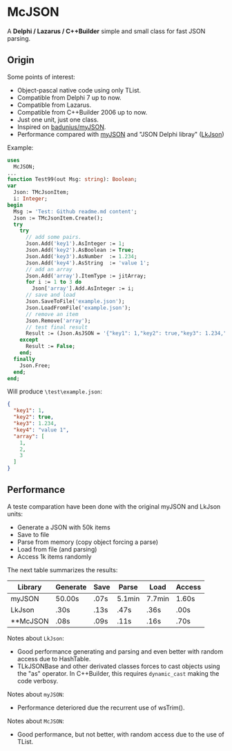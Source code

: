 # McJSON
A **Delphi / Lazarus / C++Builder** simple and small class for fast JSON parsing.

## Origin
Some points of interest:
 * Object-pascal native code using only TList.
 * Compatible from Delphi 7 up to now.
 * Compatible from Lazarus.
 * Compatible from C++Builder 2006 up to now.
 * Just one unit, just one class.
 * Inspired on [badunius/myJSON](https://github.com/badunius/myJSON).
 * Performance compared with [myJSON](https://github.com/badunius/myJSON) and "JSON Delphi libray" ([LkJson](https://sourceforge.net/projects/lkjson/))

Example:

```pascal
uses
  McJSON;
...  
function Test99(out Msg: string): Boolean;
var
  Json: TMcJsonItem;
  i: Integer;
begin
  Msg := 'Test: Github readme.md content';
  Json := TMcJsonItem.Create();
  try
    try
      // add some pairs.
      Json.Add('key1').AsInteger := 1;
      Json.Add('key2').AsBoolean := True;
      Json.Add('key3').AsNumber  := 1.234;
      Json.Add('key4').AsString  := 'value 1';
      // add an array
      Json.Add('array').ItemType := jitArray;
      for i := 1 to 3 do
        Json['array'].Add.AsInteger := i;
      // save and load
      Json.SaveToFile('example.json');
      Json.LoadFromFile('example.json');
      // remove an item
      Json.Remove('array');
      // test final result
      Result := (Json.AsJSON = '{"key1": 1,"key2": true,"key3": 1.234,"key4": "value 1"}');
    except
      Result := False;
    end;
  finally
    Json.Free;
  end;
end; 
```
Will produce `\test\example.json`:
```json
{
  "key1": 1,
  "key2": true,
  "key3": 1.234,
  "key4": "value 1",
  "array": [
    1,
    2,
    3
  ]
}
```

## Performance
A teste comparation have been done with the original myJSON and LkJson units:
* Generate a JSON with 50k items
* Save to file
* Parse from memory (copy object forcing a parse) 
* Load from file (and parsing)
* Access 1k items randomly

The next table summarizes the results:

Library    | Generate | Save | Parse  | Load   | Access |
-----------|----------|------|--------|--------|--------|
myJSON     |   50.00s | .07s | 5.1min | 7.7min |  1.60s |
LkJson     |     .30s | .13s |   .47s |   .36s |   .00s |
**McJSON   |     .08s | .09s |   .11s |   .16s |   .70s |

Notes about `LkJson`:
* Good performance generating and parsing and even better with random access due to HashTable.
* TLkJSONBase and other derivated classes forces to cast objects using the "as" operator. In C++Builder, this requires `dynamic_cast` making the code verbosy.

Notes about `myJSON`:
* Performance deteriored due the recurrent use of wsTrim().

Notes about `McJSON`:
* Good performance, but not better, with random access due to the use of TList.
